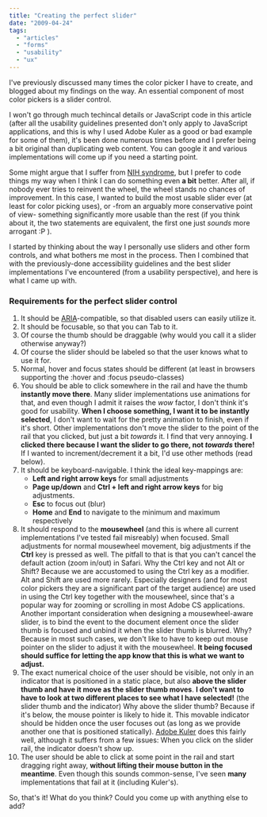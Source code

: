 ```yaml
---
title: "Creating the perfect slider"
date: "2009-04-24"
tags:
  - "articles"
  - "forms"
  - "usability"
  - "ux"
---
```


I've previously discussed many times the color picker I have to create, and blogged about my findings on the way. An essential component of most color pickers is a slider control.

I won't go through much techincal details or JavaScript code in this article (after all the usability guidelines presented don't only apply to JavaScript applications, and this is why I used Adobe Kuler as a good or bad example for some of them), it's been done numerous times before and I prefer being a bit original than duplicating web content. You can google it and various implementations will come up if you need a starting point.

Some might argue that I suffer from [NIH syndrome](http://en.wikipedia.org/wiki/Not_Invented_Here), but I prefer to code things my way when I think I can do something even **a bit** better. After all, if nobody ever tries to reinvent the wheel, the wheel stands no chances of improvement. In this case, I wanted to build the most usable slider ever (at least for color picking uses), or -from an arguably more conservative point of view- something significantly more usable than the rest (if you think about it, the two statements are equivalent, the first one just _sounds_ more arrogant :P ).

I started by thinking about the way I personally use sliders and other form controls, and what bothers me most in the process. Then I combined that with the previously-done accessibility guidelines and the best slider implementations I've encountered (from a usability perspective), and here is what I came up with.

### Requirements for the perfect slider control

1. It should be [ARIA](http://www.w3.org/WAI/intro/aria)\-compatible, so that disabled users can easily utilize it.
2. It should be focusable, so that you can Tab to it.
3. Of course the thumb should be draggable (why would you call it a slider otherwise anyway?)
4. Of course the slider should be labeled so that the user knows what to use it for.
5. Normal, hover and focus states should be different (at least in browsers supporting the :hover and :focus pseudo-classes)
6. You should be able to click somewhere in the rail and have the thumb **instantly move there**. Many slider implementations use animations for that, and even though I admit it raises the _wow_ factor, I don't think it's good for usability. **When I choose something, I want it to be instantly selected**, I don't want to wait for the pretty animation to finish, even if it's short. Other implementations don't move the slider to the point of the rail that you clicked, but just a bit _towards_ it. I find that very annoying. **I clicked there because I want the slider to go there, not _towards_ there!** If I wanted to increment/decrement it a bit, I'd use other methods (read below).
7. It should be keyboard-navigable. I think the ideal key-mappings are:
    - **Left and right arrow keys** for small adjustments
    - **Page up/down** and **Ctrl + left and right arrow keys** for big adjustments.
    - **Esc** to focus out (blur)
    - **Home** and **End** to navigate to the minimum and maximum respectively
8. It should respond to the **mousewheel** (and this is where all current implementations I've tested fail misreably) when focused. Small adjustments for normal mousewheel movement, big adjustments if the **Ctrl** key is pressed as well. The pitfall to that is that you can't cancel the default action (zoom in/out) in Safari. Why the Ctrl key and not Alt or Shift? Because we are accustomed to using the Ctrl key as a modifier. Alt and Shift are used more rarely. Especially designers (and for most color pickers they are a significant part of the target audience) are used in using the Ctrl key together with the mousewheel, since that's a popular way for zooming or scrolling in most Adobe CS applications. Another important consideration when designing a mousewheel-aware slider, is to bind the event to the document element once the slider thumb is focused and unbind it when the slider thumb is blurred. Why? Because in most such cases, we don't like to have to keep out mouse pointer on the slider to adjust it with the mousewheel. **It being focused should suffice for letting the app know that this is what we want to adjust.**
9. The exact numerical choice of the user should be visible, not only in an indicator that is positioned in a static place, but also **above the slider thumb and have it move as the slider thumb moves**. **I don't want to have to look at two different places to see what I have selected!** (the slider thumb and the indicator) Why above the slider thumb? Because if it's below, the mouse pointer is likely to hide it. This movable indicator should be hidden once the user focuses out (as long as we provide another one that is positioned statically). [Adobe Kuler](http://kuler.adobe.com/#create/fromacolor) does this fairly well, although it suffers from a few issues: When you click on the slider rail, the indicator doesn't show up.
10. The user should be able to click at some point in the rail and start dragging right away, **without lifting their mouse button in the meantime**. Even though this sounds common-sense, I've seen **many** implementations that fail at it (including Kuler's).

So, that's it! What do you think? Could you come up with anything else to add?

